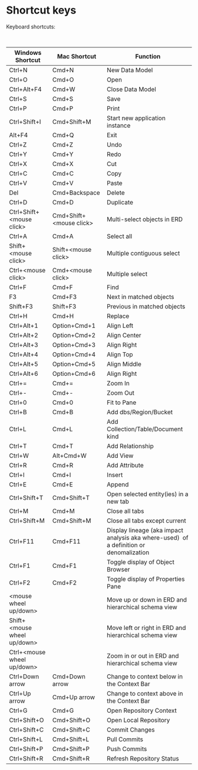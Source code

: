 # Shortcut keys

Keyboard shortcuts:

&nbsp;

| Windows Shortcut | Mac Shortcut | Function |
| --- | --- | --- |
| Ctrl+N | Cmd+N | New Data Model |
| Ctrl+O | Cmd+O | Open |
| Ctrl+Alt+F4 | Cmd+W | Close Data Model |
| Ctrl+S | Cmd+S | Save |
| Ctrl+P | Cmd+P | Print |
| Ctrl+Shift+I | Cmd+Shift+M | Start new application instance |
| Alt+F4 | Cmd+Q | Exit |
| Ctrl+Z | Cmd+Z | Undo |
| Ctrl+Y | Cmd+Y | Redo |
| Ctrl+X | Cmd+X | Cut |
| Ctrl+C | Cmd+C | Copy |
| Ctrl+V | Cmd+V | Paste |
| Del | Cmd+Backspace | Delete |
| Ctrl+D | Cmd+D | Duplicate |
| Ctrl+Shift+\<mouse click\> | Cmd+Shift+\<mouse click\> | Multi-select objects in ERD |
| Ctrl+A | Cmd+A | Select all |
| Shift+\<mouse click\> | Shift+\<mouse click\> | Multiple contiguous select |
| Ctrl+\<mouse click\> | Cmd+\<mouse click\> | Multiple select |
| Ctrl+F | Cmd+F | Find |
| F3 | Cmd+F3 | Next in matched objects |
| Shift+F3 | Shift+F3 | Previous in matched objects |
| Ctrl+H | Cmd+H | Replace |
| Ctrl+Alt+1 | Option+Cmd+1 | Align Left |
| Ctrl+Alt+2 | Option+Cmd+2 | Align Center |
| Ctrl+Alt+3 | Option+Cmd+3 | Align Right |
| Ctrl+Alt+4 | Option+Cmd+4 | Align Top |
| Ctrl+Alt+5 | Option+Cmd+5 | Align Middle |
| Ctrl+Alt+6 | Option+Cmd+6 | Align Right |
| Ctrl+= | Cmd+= | Zoom In |
| Ctrl+- | Cmd+- | Zoom Out |
| Ctrl+0 | Cmd+0 | Fit to Pane |
| Ctrl+B | Cmd+B | Add dbs/Region/Bucket |
| Ctrl+L | Cmd+L | Add Collection/Table/Document kind |
| Ctrl+T | Cmd+T | Add Relationship |
| Ctrl+W | Alt+Cmd+W | Add View |
| Ctrl+R | Cmd+R | Add Attribute |
| Ctrl+I | Cmd+I | Insert |
| Ctrl+E | Cmd+E | Append |
| Ctrl+Shift+T | Cmd+Shift+T | Open selected entity(ies) in a new tab |
| Ctrl+M | Cmd+M | Close all tabs |
| Ctrl+Shift+M | Cmd+Shift+M | Close all tabs except current |
| Ctrl+F11 | Cmd+F11 | Display lineage (aka impact analysis aka where-used)&nbsp; of a definition or denomalization |
| Ctrl+F1 | Cmd+F1 | Toggle display of Object Browser |
| Ctrl+F2 | Cmd+F2 | Toggle display of Properties Pane |
| \<mouse wheel up/down\> | &nbsp; | Move up or down in ERD and hierarchical schema view |
| Shift+\<mouse wheel up/down\> | &nbsp; | Move left or right in ERD and hierarchical schema view |
| Ctrl+\<mouse wheel up/down\> | &nbsp; | Zoom in or out in ERD and hierarchical schema view |
| Ctrl+Down arrow | Cmd+Down arrow | Change to context below in the Context Bar |
| Ctrl+Up arrow | Cmd+Up arrow | Change to context above in the Context Bar |
| Ctrl+G | Cmd+G | Open Repository Context |
| Ctrl+Shift+O | Cmd+Shift+O | Open Local Repository |
| Ctrl+Shift+C | Cmd+Shift+C | Commit Changes |
| Ctrl+Shift+L | Cmd+Shift+L | Pull Commits |
| Ctrl+Shift+P | Cmd+Shift+P | Push Commits |
| Ctrl+Shift+R | Cmd+Shift+R | Refresh Repository Status |



